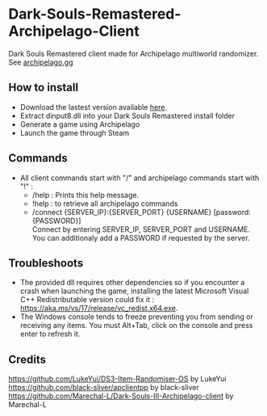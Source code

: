 # Dark-Souls-Remastered-Archipelago-Client

Dark Souls Remastered client made for Archipelago multiworld randomizer. See [archipelago.gg](https://archipelago.gg/)

## How to install

- Download the lastest version available [here](https://github.com/Marechal-L/Dark-Souls-III-Archipelago-client/releases).
- Extract dinput8.dll into your Dark Souls Remastered install folder
- Generate a game using Archipelago
- Launch the game through Steam

## Commands
- All client commands start with "/" and archipelago commands start with "!" :
	- /help : Prints this help message.
	- !help : to retrieve all archipelago commands
	- /connect {SERVER_IP}:{SERVER_PORT} {USERNAME} [password:{PASSWORD}]  
	Connect by entering SERVER_IP, SERVER_PORT and USERNAME. You can additionaly add a PASSWORD if requested by the server.
	
## Troubleshoots
- The provided dll requires other dependencies so if you encounter a crash when launching the game,
installing the latest Microsoft Visual C++ Redistributable version could fix it : https://aka.ms/vs/17/release/vc_redist.x64.exe.
- The Windows console tends to freeze preventing you from sending or receiving any items. You must Alt+Tab, click on the console and press enter to refresh it.

## Credits
https://github.com/LukeYui/DS3-Item-Randomiser-OS by LukeYui  
https://github.com/black-sliver/apclientpp by black-sliver  
https://github.com/Marechal-L/Dark-Souls-III-Archipelago-client by Marechal-L

